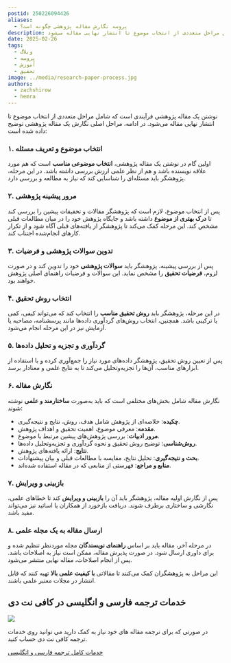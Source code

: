 ```yaml
---
postid: 250226094426
aliases:
  - پروسه نگارش مقاله پژوهشی چگونه است؟
description: نوشتن یک مقاله پژوهشی فرآیندی است که شامل مراحل متعددی از انتخاب موضوع تا انتشار نهایی مقاله می‌شود.
date: 2025-02-26
tags:
  - وبلاگ
  - پروسه
  - آموزش
  - تحقیق
image: ../media/research-paper-process.jpg
authors:
  - zachshirow
  - hemra
---
```


نوشتن یک مقاله پژوهشی فرآیندی است که شامل مراحل متعددی از انتخاب موضوع تا انتشار نهایی مقاله می‌شود. در ادامه، مراحل اصلی نگارش یک مقاله پژوهشی توضیح داده شده است:

### **۱. انتخاب موضوع و تعریف مسئله**

اولین گام در نوشتن یک مقاله پژوهشی، **انتخاب موضوعی مناسب** است که هم مورد علاقه نویسنده باشد و هم از نظر علمی ارزش بررسی داشته باشد. در این مرحله، پژوهشگر باید مسئله‌ای را شناسایی کند که نیاز به مطالعه و بررسی دارد.

### **۲. مرور پیشینه پژوهشی**

پس از انتخاب موضوع، لازم است که پژوهشگر مقالات و تحقیقات پیشین را بررسی کند تا **درک بهتری از موضوع** داشته باشد و جایگاه پژوهش خود را در میان مطالعات قبلی مشخص کند. این مرحله کمک می‌کند تا پژوهشگر از یافته‌های قبلی آگاه شود و از تکرار کارهای انجام‌شده اجتناب کند.

### **۳. تدوین سوالات پژوهشی و فرضیات**

پس از بررسی پیشینه، پژوهشگر باید **سوالات پژوهشی** خود را تدوین کند و در صورت لزوم، **فرضیات تحقیق** را مشخص نماید. این سوالات و فرضیات راهنمای اصلی پژوهش خواهند بود.

### **۴. انتخاب روش تحقیق**

در این مرحله، پژوهشگر باید **روش تحقیق مناسب** را انتخاب کند که می‌تواند کیفی، کمی یا ترکیبی باشد. همچنین، انتخاب روش‌های گردآوری داده‌ها مانند پرسشنامه، مصاحبه یا آزمایش نیز در این مرحله انجام می‌شود.

### **۵. گردآوری و تجزیه و تحلیل داده‌ها**

پس از تعیین روش تحقیق، پژوهشگر داده‌های مورد نیاز را جمع‌آوری کرده و با استفاده از ابزارهای مناسب، آن‌ها را تجزیه‌وتحلیل می‌کند تا به نتایج علمی و معنادار برسد.

### **۶. نگارش مقاله**

نگارش مقاله شامل بخش‌های مختلفی است که باید به‌صورت **ساختارمند و علمی** نوشته شوند:

- **چکیده**: خلاصه‌ای از پژوهش شامل هدف، روش، نتایج و نتیجه‌گیری.
- **مقدمه**: معرفی موضوع، اهمیت تحقیق و اهداف پژوهش.
- **مرور ادبیات**: بررسی پژوهش‌های پیشین مرتبط با موضوع.
- **روش‌شناسی**: توضیح روش تحقیق و نحوه گردآوری و تجزیه‌وتحلیل داده‌ها.
- **نتایج**: ارائه یافته‌های پژوهش.
- **بحث و نتیجه‌گیری**: تحلیل نتایج، مقایسه با مطالعات قبلی و بیان پیشنهادات.
- **منابع و مراجع**: فهرستی از منابعی که در مقاله استفاده شده‌اند.

### **۷. بازبینی و ویرایش**

پس از نگارش اولیه مقاله، پژوهشگر باید آن را **بازبینی و ویرایش** کند تا خطاهای علمی، نگارشی و ساختاری برطرف شوند. دریافت بازخورد از همکاران یا اساتید نیز می‌تواند مفید باشد.

### **۸. ارسال مقاله به یک مجله علمی**

در مرحله آخر، مقاله باید بر اساس **راهنمای نویسندگان** مجله موردنظر تنظیم شده و برای داوری ارسال شود. در صورت پذیرش مقاله، ممکن است نیاز به اصلاحات باشد. پس از انجام اصلاحات، مقاله نهایی منتشر می‌شود.

این مراحل به پژوهشگران کمک می‌کنند تا مقالاتی **با کیفیت علمی بالا** تهیه کنند که قابل انتشار در مجلات معتبر علمی باشند.
## خدمات ترجمه فارسی و انگلیسی در کافی نت دی

![](../media/translation-services.jpg)

در صورتی که برای ترجمه مقاله های خود نیاز به کمک دارید می توانید روی خدمات ترجمه کافی نت دی حساب کنید. 

[خدمات کامل ترجمه فارسی و انگلیسی](../services/translation-services.md)